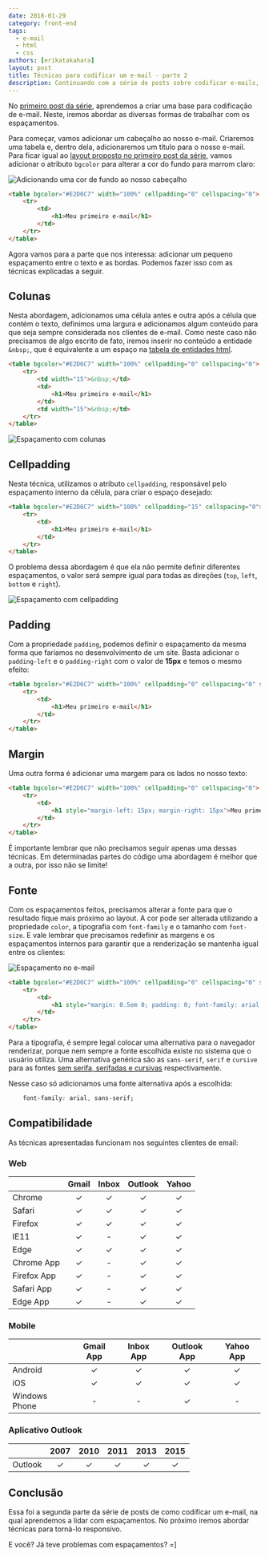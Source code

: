 ```yaml
---
date: 2018-01-29
category: front-end
tags:
  - e-mail
  - html
  - css
authors: [erikatakahara]
layout: post
title: Técnicas para codificar um e-mail - parte 2
description: Continuando com a série de posts sobre codificar e-mails, você já teve problemas para adicionar espaçamentos? Ou com cliente de e-mail que não lê corretamente o que foi codificado? Nesse segundo post, vamos abordar diversas técnicas.
---
```


No [primeiro post da série](/tecnicas-para-codificar-um-e-mail/), aprendemos a criar uma base para codificação de e-mail. Neste, iremos abordar as diversas formas de trabalhar com os espaçamentos.

Para começar, vamos adicionar um cabeçalho ao nosso e-mail. Criaremos uma tabela e, dentro dela, adicionaremos um título para o nosso e-mail. Para ficar igual ao <a href='../images/tecnicas-para-codificar-um-e-mail-1.png' target='_blank'>layout proposto no primeiro post da série</a>, vamos adicionar o atributo `bgcolor` para alterar a cor do fundo para marrom claro:

![Adicionando uma cor de fundo ao nosso cabeçalho](../images/tecnicas-para-codificar-um-e-mail-parte-2-1.png)

```HTML
<table bgcolor="#E2D6C7" width="100%" cellpadding="0" cellspacing="0">
    <tr>
        <td>
            <h1>Meu primeiro e-mail</h1>
        </td>
    </tr>
</table>
```

Agora vamos para a parte que nos interessa: adicionar um pequeno espaçamento entre o texto e as bordas. Podemos fazer isso com as técnicas explicadas a seguir.

## Colunas

Nesta abordagem, adicionamos uma célula antes e outra após a célula que contém o texto, definimos uma largura e adicionamos algum conteúdo para que seja sempre considerada nos clientes de e-mail. Como neste caso não precisamos de algo escrito de fato, iremos inserir no conteúdo a entidade `&nbsp;`, que é equivalente a um espaço na <a href='http://agentewebmaster.ucoz.com.br/publ/tutorial_html/entidades_html/1-1-0-24' rel='nofollow' target='_blank'>tabela de entidades html</a>.

```HTML
<table bgcolor="#E2D6C7" width="100%" cellpadding="0" cellspacing="0">
    <tr>
        <td width="15">&nbsp;</td>
        <td>
            <h1>Meu primeiro e-mail</h1>
        </td>
        <td width="15">&nbsp;</td>
    </tr>
</table>
```

![Espaçamento com colunas](../images/tecnicas-para-codificar-um-e-mail-parte-2-2.png)

## Cellpadding

Nesta técnica, utilizamos o atributo `cellpadding`, responsável pelo espaçamento interno da célula, para criar o espaço desejado:

```HTML
<table bgcolor="#E2D6C7" width="100%" cellpadding="15" cellspacing="0">
    <tr>
        <td>
            <h1>Meu primeiro e-mail</h1>
        </td>
    </tr>
</table>
```

O problema dessa abordagem é que ela não permite definir diferentes espaçamentos, o valor será sempre igual para todas as direções (`top`, `left`, `bottom` e `right`).

![Espaçamento com cellpadding](../images/tecnicas-para-codificar-um-e-mail-parte-2-3.png)


## Padding

Com a propriedade `padding`, podemos definir o espaçamento da mesma forma que faríamos no desenvolvimento de um site. Basta adicionar o `padding-left` e o `padding-right` com o valor de **15px** e temos o mesmo efeito:

```HTML
<table bgcolor="#E2D6C7" width="100%" cellpadding="0" cellspacing="0" style="padding-left: 15px; padding-right: 15px">
    <tr>
        <td>
            <h1>Meu primeiro e-mail</h1>
        </td>
    </tr>
</table>
```

## Margin

Uma outra forma é adicionar uma margem para os lados no nosso texto:

```HTML
<table bgcolor="#E2D6C7" width="100%" cellpadding="0" cellspacing="0">
    <tr>
        <td>
            <h1 style="margin-left: 15px; margin-right: 15px">Meu primeiro e-mail</h1>
        </td>
    </tr>
</table>
```

É importante lembrar que não precisamos seguir apenas uma dessas técnicas. Em determinadas partes do código uma abordagem é melhor que a outra, por isso não se limite!

## Fonte

Com os espaçamentos feitos, precisamos alterar a fonte para que o resultado fique mais próximo ao layout. A cor pode ser alterada utilizando a propriedade `color`, a tipografia com `font-family` e o tamanho com `font-size`. E vale lembrar que precisamos redefinir as margens e os espaçamentos internos para garantir que a renderização se mantenha igual entre os clientes:

![Espaçamento no e-mail](../images/tecnicas-para-codificar-um-e-mail-parte-2-4.png)

```HTML
<table bgcolor="#E2D6C7" width="100%" cellpadding="0" cellspacing="0" style="padding-left: 15px; padding-right: 15px">
    <tr>
        <td>
            <h1 style="margin: 0.5em 0; padding: 0; font-family: arial; color: #7F674D; font-size: 2em">Meu primeiro e-mail</h1>
        </td>
    </tr>
</table>
```

Para a tipografia, é sempre legal colocar uma alternativa para o navegador renderizar, porque nem sempre a fonte escolhida existe no sistema que o usuário utiliza. Uma alternativa genérica são as `sans-serif`, `serif` e `cursive` para as fontes <a href='http://knabbenn.com/classificacao-tipografica/' rel='nofollow' target='_blank'>sem serifa, serifadas e cursivas</a> respectivamente.

Nesse caso só adicionamos uma fonte alternativa após a escolhida:

```CSS
    font-family: arial, sans-serif;
```

## Compatibilidade

As técnicas apresentadas funcionam nos seguintes clientes de email:

### Web

|             | Gmail | Inbox | Outlook | Yahoo |
|-------------|:-----:|:-----:|:-------:|:-----:|
| Chrome      |   ✓   |   ✓   |    ✓    |   ✓   |
| Safari      |   ✓   |   ✓   |    ✓    |   ✓   |
| Firefox     |   ✓   |   ✓   |    ✓    |   ✓   |
| IE11        |   ✓   |   -   |    ✓    |   ✓   |
| Edge        |   ✓   |   ✓   |    ✓    |   ✓   |
| Chrome App  |   ✓   |   -   |    ✓    |   ✓   |
| Firefox App |   ✓   |   -   |    ✓    |   ✓   |
| Safari App  |   ✓   |   -   |    ✓    |   ✓   |
| Edge App    |   ✓   |   -   |    ✓    |   ✓   |

### Mobile

|                   | Gmail App | Inbox App | Outlook App | Yahoo App |
|-------------------|:---------:|:---------:|:-----------:|:---------:|
| Android           |     ✓     |     ✓     |      ✓      |     ✓     |
| iOS               |     ✓     |     ✓     |      ✓      |     ✓     |
| Windows Phone     |     -     |     -     |      ✓      |     -     |

### Aplicativo Outlook

|        | 2007 | 2010 | 2011 | 2013 | 2015 |
|--------|:----:|:----:|:----:|:----:|:----:|
| Outlook |   ✓  |   ✓  |   ✓  |   ✓  |   ✓  |

## Conclusão

Essa foi a segunda parte da série de posts de como codificar um e-mail, na qual aprendemos a lidar com espaçamentos. No próximo iremos abordar técnicas para torná-lo responsivo.

E você? Já teve problemas com espaçamentos? =]
